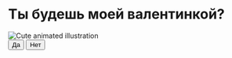 <!DOCTYPE html>
<html lang="en">
<head>
    <meta charset="UTF-8">
    <title>Title</title>
    <link rel="stylesheet" href="./styles/css/style.css">
</head>
<body>
    <div class="container">
        <div class="text" >
            <h1 class = "header_text">Ты будешь моей валентинкой?</h1>
        </div>
        <div class="gif_container">
            <img src="https://media.giphy.com/media/LnKonfpQ44fNvuGLkA/giphy.gif" alt="Cute animated illustration">
        </div>
        <div class = "buttons">
            <button class="btn" id = "yesButton" onclick="nextPage()">Да</button>
            <button class="btn" id="noButton" onmouseover="moveButton()">Нет</button>
            <script>
                function nextPage() {
                    window.location.href = "yes.html";
                }

                function moveButton() {
                    let x = Math.random() * (window.innerWidth - document.getElementById('noButton').offsetWidth);
                    let y = Math.random() * (window.innerHeight - document.getElementById('noButton').offsetHeight);
                    document.getElementById('noButton').style.left = ${x}px;
                    document.getElementById('noButton').style.top = ${y}px;
                }
            </script>
        </div>
    </div>
</body>
</html>
